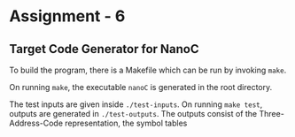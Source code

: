 # Assignment - 6

## Target Code Generator for NanoC

To build the program, there is a Makefile which can be run by invoking `make`.

On running `make`, the executable `nanoC` is generated in the root directory.

The test inputs are given inside `./test-inputs`. On running `make test`, outputs are generated in `./test-outputs`. The outputs consist of the Three-Address-Code representation, the symbol tables
